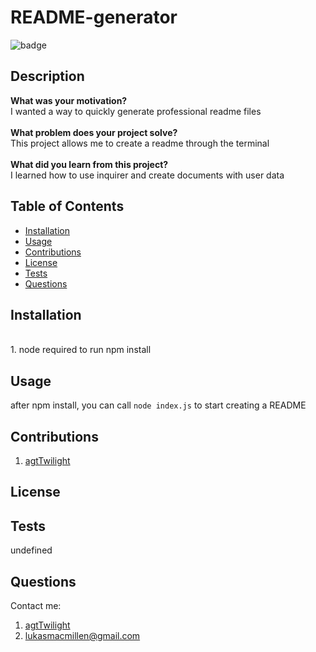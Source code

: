 
# README-generator
![badge](https://img.shields.io/badge/License-MIT-yellow.svg)

## Description
**What was your motivation?** <br>
I wanted a way to quickly generate professional readme files <br><br>
**What problem does your project solve?** <br>
This project allows me to create a readme through the terminal <br><br>
**What did you learn from this project?** <br>
I learned how to use inquirer and create documents with user data
        
## Table of Contents
- [Installation](#installation)
- [Usage](#usage)
- [Contributions](#contributions)
- [License](#license)
- [Tests](#tests)
- [Questions](#questions)
        
## Installation
<br>1. node required to run npm install
        
## Usage
after npm install, you can call `node index.js` to start creating a README
        
## Contributions
1. [agtTwilight](https://github.com/agtTwilight)
        
## License
        
## Tests
undefined
        
## Questions
Contact me: 
1. [agtTwilight](https://github.com/agtTwilight)
2. [lukasmacmillen@gmail.com](mailto:lukasmacmillen@gmail.com)